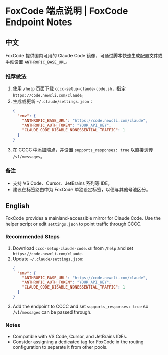 # FoxCode 端点说明 | FoxCode Endpoint Notes

## 中文

FoxCode 提供国内可用的 Claude Code 镜像，可通过脚本快速生成配置文件或手动设置 `ANTHROPIC_BASE_URL`。

### 推荐做法

1. 使用 `/help` 页面下载 `cccc-setup-claude-code.sh`，指定 `https://code.newcli.com/claude`。  
2. 生成或更新 `~/.claude/settings.json`：  
   ```json
   {
     "env": {
       "ANTHROPIC_BASE_URL": "https://code.newcli.com/claude",
       "ANTHROPIC_AUTH_TOKEN": "YOUR_API_KEY",
       "CLAUDE_CODE_DISABLE_NONESSENTIAL_TRAFFIC": 1
     }
   }
   ```
3. 在 CCCC 中添加端点，并设置 `supports_responses: true` 以直接透传 `/v1/messages`。  

### 备注

- 支持 VS Code、Cursor、JetBrains 系列等 IDE。  
- 建议在标签路由中为 FoxCode 单独设定标签，以便与其他号池区分。  

## English

FoxCode provides a mainland-accessible mirror for Claude Code. Use the helper script or edit `settings.json` to point traffic through CCCC.

### Recommended Steps

1. Download `cccc-setup-claude-code.sh` from `/help` and set `https://code.newcli.com/claude`.  
2. Update `~/.claude/settings.json`:  
   ```json
   {
     "env": {
       "ANTHROPIC_BASE_URL": "https://code.newcli.com/claude",
       "ANTHROPIC_AUTH_TOKEN": "YOUR_API_KEY",
       "CLAUDE_CODE_DISABLE_NONESSENTIAL_TRAFFIC": 1
     }
   }
   ```
3. Add the endpoint to CCCC and set `supports_responses: true` so `/v1/messages` can be passed through.  

### Notes

- Compatible with VS Code, Cursor, and JetBrains IDEs.  
- Consider assigning a dedicated tag for FoxCode in the routing configuration to separate it from other pools.  
